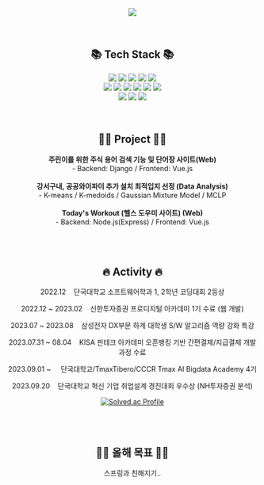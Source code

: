 <!--
**kjungw1025/kjungw1025** is a ✨ _special_ ✨ repository because its `README.md` (this file) appears on your GitHub profile.

Here are some ideas to get you started:

- 🔭 I’m currently working on ...
- 🌱 I’m currently learning ...
- 👯 I’m looking to collaborate on ...
- 🤔 I’m looking for help with ...
- 💬 Ask me about ...
- 📫 How to reach me: ...
- 😄 Pronouns: ...
- ⚡ Fun fact: ...
-->
<div align=center>
	<img src="https://capsule-render.vercel.app/api?type=waving&color=auto&height=200&section=header&text=JungWoo%20Github!&fontSize=60" />	
</div>
  
<br>
<br>

<div align="center">
  <h2>📚 Tech Stack 📚</h2>
  <img src="https://img.shields.io/badge/C-A8B9CC?style=for-the-badge&logo=C&logoColor=white"/>
  <img src="https://img.shields.io/badge/C++-00599C?style=for-the-badge&logo=C%2B%2B&logoColor=white"/>
  <img src="https://img.shields.io/badge/javascript-F7DF1E?style=for-the-badge&logo=javascript&logoColor=black"/>
  <img src="https://img.shields.io/badge/Java-007396?style=for-the-badge&logo=Conda-Forge&logoColor=white"/>
  <img src="https://img.shields.io/badge/Python-3776AB?style=for-the-badge&logo=Python&logoColor=white"/></br>
  <img src="https://img.shields.io/badge/mysql-4479A1?style=for-the-badge&logo=mysql&logoColor=white">
  <img src="https://img.shields.io/badge/MongoDB-47A248?style=for-the-badge&logo=MongoDB&logoColor=white"/>
  <img src="https://img.shields.io/badge/django-092E20?style=for-the-badge&logo=django&logoColor=white"/>
  <img src="https://img.shields.io/badge/Express-000000?style=for-the-badge&logo=Express&logoColor=white"/>
  <img src="https://img.shields.io/badge/Spring Boot-6DB33F?style=for-the-badge&logo=spring boot&logoColor=white"> 
  <img src="https://img.shields.io/badge/Vue.js-4FC08D?style=for-the-badge&logo=Vue.js&logoColor=white"/></br>
  <img src="https://img.shields.io/badge/Amazon AWS-232F3E?style=for-the-badge&logo=amazonaws&logoColor=white"/>
  <img src="https://img.shields.io/badge/linux-FCC624?style=for-the-badge&logo=linux&logoColor=black"/>
  <img src="https://img.shields.io/badge/NGINX-009639?style=for-the-badge&logo=NGINX&logoColor=white" />
</div>

<br>
<br>

<div align="center">
  <h2>👨‍🏫 Project 👨‍🏫</h2>
  <b>주린이를 위한 주식 용어 검색 기능 및 단어장 사이트(Web)</b></br>
  - Backend: Django / Frontend: Vue.js</br></br>
  <b>강서구내, 공공와이파이 추가 설치 최적입지 선정 (Data Analysis)</b><br>
  - K-means / K-medoids / Gaussian Mixture Model / MCLP</br></br>
  <b>Today's Workout (헬스 도우미 사이트) (Web)</b></br>
  - Backend: Node.js(Express) / Frontend: Vue.js</br></br>
</div>

<br>
<br>

<div align="center">
  <h2>🔥 Activity 🔥</h2>
  
  2022.12&nbsp;&nbsp;&nbsp;&nbsp;단국대학교 소프트웨어학과 1, 2학년 코딩대회 2등상

  2022.12 ~ 2023.02&nbsp;&nbsp;&nbsp;&nbsp;신한투자증권 프로디지털 아카데미 1기 수료 (웹 개발)
  
  2023.07 ~ 2023.08&nbsp;&nbsp;&nbsp;&nbsp;삼성전자 DX부문 하계 대학생 S/W 알고리즘 역량 강화 특강

  2023.07.31 ~ 08.04&nbsp;&nbsp;&nbsp;&nbsp;KISA 핀테크 아카데미 오픈뱅킹 기반 간편결제/지급결제 개발과정 수료

  2023.09.01 ~ &nbsp;&nbsp;&nbsp;&nbsp;단국대학교/TmaxTibero/CCCR Tmax AI Bigdata Academy 4기

  2023.09.20&nbsp;&nbsp;&nbsp;&nbsp;단국대학교 혁신 기업 취업설계 경진대회 우수상 (NH투자증권 분석)
  
  [![Solved.ac Profile](http://mazassumnida.wtf/api/v2/generate_badge?boj=rlawjddn4706)](https://solved.ac/rlawjddn4706/)
</div>

<br>
<br>

<div align="center">
  <h2>👨‍💻 올해 목표 👨‍💻</h2>
	스프링과 친해지기..
</div>
